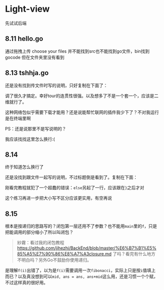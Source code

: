 # Light-view

先试试后端

## 8.11 hello.go

通过拖拽上传
choose your files 并不能找到src也不能找到go文件，bin找到gocode
但在文件夹里没有看到

## 8.13 tshhja.go

还是没有找到传文件时写的说明，只好复制在下面了：

调了很久才搞定。幸好tour的连贯性很强。以及想多了不是一个套一个，应该是二维就行了。

这种网络包似乎需要下载才能用？还是说能帮忙联网的插件我少下了？不对我运行是在终端里啊

PS：还是说那里不是写说明的？

我应该找找这里怎么换行:(

## 8.14
终于知道怎么换行了

还是没找到跟文件一起写的说明，不过标题倒是看到了。复制在下面：

刚看完教程就犯了一个超蠢的错误：`else`另起了一行，应该跟在`}`之后才对

这个练习再进一步把大小写不区分应该更实用，有空再说

## 8.15
根本是按递归的思路写的？闭包第一层还用不了参数？也不能用`main`里的`f`，只是把能调用的部分缩小了所以叫闭包？
> 紗霧：看过我的闭包教程 https://github.com/jihezhi/BackEnd/blob/master/%E6%B7%B1%E5%85%A5%E7%90%86%E8%A7%A3closure.md 了吗？看完有什么地方不明白吗？另外Go不鼓励你使用递归。

是理解`f(i)`出错了，以为是`f(i)`需要调用一次`fibonacci`，实际上只是按`i`值填上而已？以及真没想到可以`mid, ans = ans, ans+mid`这么用，还是习惯一个个赋，不过这样真的很好用。

